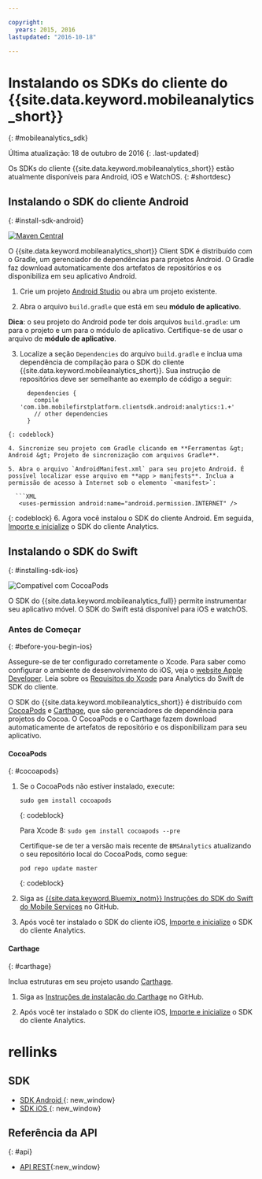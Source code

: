 ```yaml
---

copyright:
  years: 2015, 2016
lastupdated: "2016-10-18"

---
```


# Instalando os SDKs do cliente do {{site.data.keyword.mobileanalytics_short}}
{: #mobileanalytics_sdk}

Última atualização: 18 de outubro de 2016
{: .last-updated}

Os SDKs do cliente {{site.data.keyword.mobileanalytics_short}}
estão atualmente disponíveis para Android, iOS e WatchOS.
{: #shortdesc}

## Instalando o SDK do cliente Android
{: #install-sdk-android}

[![Maven Central](https://maven-badges.herokuapp.com/maven-central/com.ibm.mobilefirstplatform.clientsdk.android/analytics/badge.svg)](https://maven-badges.herokuapp.com/maven-central/com.ibm.mobilefirstplatform.clientsdk.android/analytics)

O {{site.data.keyword.mobileanalytics_short}} Client SDK é distribuído com o Gradle, um gerenciador de dependências para projetos Android. O Gradle faz download automaticamente dos artefatos de repositórios e os disponibiliza em seu aplicativo Android.

1. Crie um projeto [Android Studio](http://developer.android.com/sdk/index.html) ou abra um projeto existente.

2. Abra o arquivo `build.gradle` que está em seu **módulo de aplicativo**.

  **Dica**: o seu projeto do Android pode ter dois arquivos `build.gradle`: um para o projeto e um para o módulo de
aplicativo. Certifique-se de usar o arquivo de **módulo de aplicativo**.

3. Localize a seção `Dependencies` do arquivo `build.gradle` e inclua uma dependência de compilação para o SDK do cliente
{{site.data.keyword.mobileanalytics_short}}. Sua instrução de repositórios deve ser semelhante ao exemplo de código a seguir:

	```Gradle
      dependencies {
        compile 'com.ibm.mobilefirstplatform.clientsdk.android:analytics:1.+'
    	// other dependencies  
      }
  ```
  {: codeblock}

4. Sincronize seu projeto com Gradle clicando em **Ferramentas &gt; Android &gt; Projeto de sincronização com arquivos Gradle**.

5. Abra o arquivo `AndroidManifest.xml` para seu projeto Android. É possível localizar esse arquivo em **app > manifests**. Inclua a permissão de acesso à Internet sob o elemento `<manifest>`:

	```XML
	 <uses-permission android:name="android.permission.INTERNET" />
   ```
   {: codeblock}
6. Agora você instalou o SDK do cliente Android. Em seguida, [Importe e inicialize](sdk.html#initalize-ma-sdk-android) o SDK do cliente
Analytics.   

## Instalando o SDK do Swift
{: #installing-sdk-ios}

![Compatível com CocoaPods](https://img.shields.io/cocoapods/v/BMSAnalytics.svg)

O SDK do {{site.data.keyword.mobileanalytics_full}} permite instrumentar seu aplicativo móvel. O SDK do Swift está disponível para iOS e watchOS.

### Antes de Começar
{: #before-you-begin-ios}

Assegure-se de ter configurado corretamente o Xcode. Para saber como configurar o ambiente de desenvolvimento do iOS, veja o [website Apple Developer](https://developer.apple.com/support/xcode/). Leia sobre os [Requisitos do Xcode](https://github.com/ibm-bluemix-mobile-services/bms-clientsdk-swift-analytics/tree/development#requirements)
para Analytics do Swift de SDK do cliente.

O SDK do {{site.data.keyword.mobileanalytics_short}} é distribuído com [CocoaPods](https://cocoapods.org/) e
[Carthage](https://github.com/Carthage/Carthage#getting-started), que são gerenciadores de dependência para projetos do Cocoa. O CocoaPods e o Carthage fazem download automaticamente de artefatos de repositório e os disponibilizam para seu aplicativo.

#### CocoaPods
{: #cocoapods}

1. Se o CocoaPods não estiver instalado, execute:

    ```
    sudo gem install cocoapods
    ```
    {: codeblock}
    
    Para Xcode 8: `sudo gem install cocoapods --pre`
    
   Certifique-se de ter a versão mais recente de `BMSAnalytics` atualizando o seu repositório local do CocoaPods, como segue:
   
    ```
    pod repo update master
    ```
    {: codeblock}

2. Siga as [{{site.data.keyword.Bluemix_notm}}
Instruções do SDK do Swift do Mobile Services](https://github.com/ibm-bluemix-mobile-services/bms-clientsdk-swift-analytics/tree/development#cocoapods) no GitHub.
	
3. Após você ter instalado o SDK do cliente iOS, [Importe e inicialize](sdk.html#init-ma-sdk-ios) o SDK do cliente Analytics.   

#### Carthage
{: #carthage}

Inclua estruturas em seu projeto usando [Carthage](https://github.com/Carthage/Carthage#if-youre-building-for-ios-tvos-or-watchos).

1. Siga as [Instruções de instalação
do Carthage](https://github.com/ibm-bluemix-mobile-services/bms-clientsdk-swift-analytics/tree/development#carthage) no GitHub.

2. Após você ter instalado o SDK do cliente iOS, [Importe e inicialize](sdk.html#init-ma-sdk-ios) o SDK do cliente Analytics.

# rellinks

## SDK
* [SDK Android ](https://github.com/ibm-bluemix-mobile-services/bms-clientsdk-android-analytics){: new_window}  
* [SDK iOS ](https://github.com/ibm-bluemix-mobile-services/bms-clientsdk-swift-analytics){: new_window}

## Referência da API
{: #api}
* [API REST](https://mobile-analytics-dashboard.{DomainName}/analytics-service/){:new_window}

